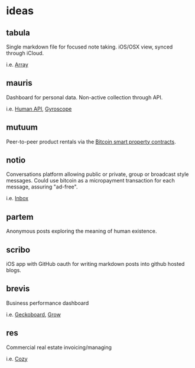 # ideas

## tabula

Single markdown file for focused note taking. iOS/OSX view, synced through iCloud.

i.e. [Array](https://dribbble.com/maxvoltar/projects/221895-Array)

## mauris

Dashboard for personal data. Non-active collection through API.

i.e. [Human API](http://humanapi.co/), [Gyroscope](https://gyrosco.pe/)

## mutuum

Peer-to-peer product rentals via the [Bitcoin smart property contracts](https://en.bitcoin.it/wiki/Smart_Property).

## notio

Conversations platform allowing public or private, group or broadcast style messages. Could use bitcoin as a micropayment transaction for each message, assuring "ad-free".

i.e. [Inbox](https://www.inboxapp.com)

## partem

Anonymous posts exploring the meaning of human existence.

## scribo

iOS app with GitHub oauth for writing markdown posts into github hosted blogs.

## brevis

Business performance dashboard

i.e. [Geckoboard](https://www.geckoboard.com), [Grow](https://www.grow.com)

## res

Commercial real estate invoicing/managing

i.e. [Cozy](https://cozy.co)
